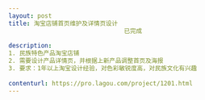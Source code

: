 ```yaml
---                
layout: post       
title: 淘宝店铺首页维护及详情页设计
                                已完成
           
description: 
1. 民族特色产品淘宝店铺
2. 需要设计产品详情页，并根据上新产品调整首页及海报
3. 要求：1年以上淘宝设计经验，对色彩敏锐度高，对民族文化有兴趣
     
contenturl: https://pro.lagou.com/project/1201.html      
---                 
```

